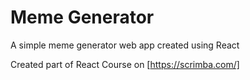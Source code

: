 # Meme Generator

A simple meme generator web app created using React

Created part of React Course on [https://scrimba.com/]